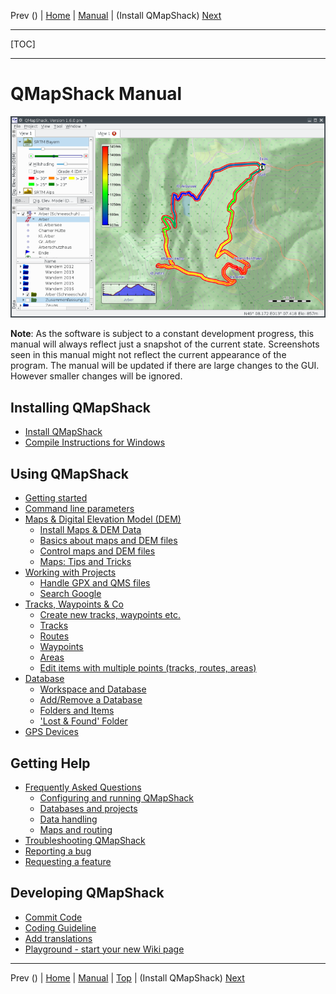 Prev () | [Home](Home) | [Manual](DocMain) | (Install QMapShack) [Next](DocGetQMapShack)
- - -
[TOC]
- - -

# QMapShack Manual

![start](images/maproom1.png)

**Note**: As the software is subject to a constant development progress, this manual will
always reflect just a snapshot of the current state. Screenshots seen in this manual might 
not reflect the current appearance of the program. The manual will be updated if there are 
large changes to the GUI. However smaller changes will be ignored. 

## Installing QMapShack

* [Install QMapShack](DocGetQMapShack)
* [Compile Instructions for Windows](BuildWindowsVisualStudio)

## Using QMapShack

* [Getting started](DocGettingStarted)
* [Command line parameters](DocCmdOptions)
* [Maps & Digital Elevation Model (DEM)](DocInstallMapDem)
    * [Install Maps & DEM Data](DocInstallMapDem)
    * [Basics about maps and DEM files](DocBasicsMapDem)
    * [Control maps and DEM files](DocControlMapDem)
    * [Maps: Tips and Tricks](DocMapsTipsTricks)
* [Working with Projects](DocWorkingWithProjects)
    * [Handle GPX and QMS files](DocHandleGpxFiles)
    * [Search Google](DocSearchGoogle)
* [Tracks, Waypoints & Co](DocGisItems)
    * [Create new tracks, waypoints etc.](DocGisItemsNew)
    * [Tracks](DocGisItemsTrk2)
    * [Routes](DocGisItemsRte)
    * [Waypoints](DocGisItemsWpt)
    * [Areas](DocGisItemsArea)
    * [Edit items with multiple points (tracks, routes, areas)](DocGisItemsEditMultiple)
* [Database](DocGisDatabase)
    * [Workspace and Database](DocGisDatabaseWorkspaceDatabase)
    * [Add/Remove a Database](DocGisDatabaseAddRemove)
    * [Folders and Items](DocGisDatabaseFoldersItems)
    * ['Lost & Found' Folder](DocGisDatabaseLostFound)
* [GPS Devices](DocGisDevices)

## Getting Help

* [Frequently Asked Questions](DocFaqConfig)
    * [Configuring and running QMapShack](DocFaqConfig)
    * [Databases and projects](DocFaqData)
    * [Data handling](DocFaqHandling)
    * [Maps and routing](DocFaqMaps)
* [Troubleshooting QMapShack](TroubleShooting)
* [Reporting a bug](ReportBugs)
* [Requesting a feature](RequestFeatures)

## Developing QMapShack

* [Commit Code](DeveloperCommitCode)
* [Coding Guideline](DeveloperCodingGuideline)
* [Add translations](DeveloperTranslate)
* [Playground - start your new Wiki page](DocPlayground)

- - -
Prev () | [Home](Home) | [Manual](DocMain) | [Top](#) | (Install QMapShack) [Next](DocGetQMapShack)
